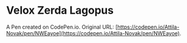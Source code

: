# Velox Zerda Lagopus

A Pen created on CodePen.io. Original URL: [https://codepen.io/Attila-Novak/pen/NWEayoe](https://codepen.io/Attila-Novak/pen/NWEayoe).

